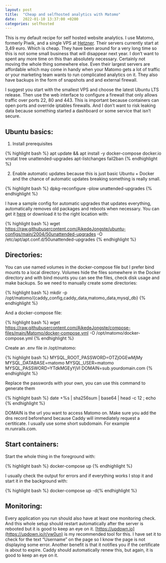 ```yaml
---
layout: post
title:  "Cheap and selfhosted analytics with Matomo"
date:   2022-01-10 13:37:00 +0200
categories: selfhosted
---
```


This is my default recipe for self hosted website analytics. I use Matomo, formerly Piwik, and a single VPS at [Hetzner](https://hetzner.cloud/?ref=Fp0GlpkddM38). Their servers currently start at 3,49 euro. Which is  cheap. They have been around for a very long time so this is not some small business that will disappear next year. I don’t want to spent any more time on this than absolutely necessary. Certainly not moving the whole thing somewhere else. Even their largest servers are affordable which may come in handy when your Matomo gets a lot of traffic or your marketing team wants to run complicated analytics on it. They also have backups in the form of snapshots and and external firewall. 

I suggest you start with the smallest VPS and choose the latest Ubuntu LTS release. Then use the web interface to configure a firewall that only allows traffic over ports 22, 80 and 443. This is important because containers can open ports and override iptables firewalls. And I don’t want to risk leaking data because something started a dashboard or some service that isn’t secure. 

## Ubuntu basics:

1. Install prerequisites
    
  {% highlight bash %}
  apt update && apt install -y docker-compose docker.io \
  vnstat tree unattended-upgrades apt-listchanges fail2ban
  {% endhighlight %}
    
2. Enable automatic updates because this is just basic Ubuntu + Docker and the chance of automatic updates breaking something is really small. 
   
  {% highlight bash %}
  dpkg-reconfigure -plow unattended-upgrades
  {% endhighlight %}
   
  I have a sample config for automatic upgrades that updates everything, automatically removes old packages and reboots when necessary. You can get it [here](https://raw.githubusercontent.com/AikedeJongste/ubuntu-configs/main/2004/50unattended-upgrades) or download it to the right location with:
   
  {% highlight bash %}
  wget https://raw.githubusercontent.com/AikedeJongste/ubuntu-configs/main/2004/50unattended-upgrades -O /etc/apt/apt.conf.d/50unattended-upgrades
  {% endhighlight %}


## Directories:

You can use named volumes in the docker-compose file but I prefer bind mounts to a local directory. Volumes hide the files somewhere in the Docker directory and with bind mounts you can see the files, check disk usage and make backups. So we need to manually create some directories:

{% highlight bash %} mkdir -p /opt/matomo/{caddy_config,caddy_data,matomo_data,mysql_db} {% endhighlight %}
  
And a docker-compose file:

{% highlight bash %}
wget https://raw.githubusercontent.com/AikedeJongste/compose-files/main/Matomo/docker-compose.yml -O /opt/matomo/docker-compose.yml
{% endhighlight %}

Create an .env file in /opt/matomo:

{% highlight bash %}
MYSQL_ROOT_PASSWORD=OTZjOGEwMjMy
MYSQL_DATABASE=matomo
MYSQL_USER=matomo
MYSQL_PASSWORD=YTdkMGEyYjVl
DOMAIN=sub.yourdomain.com
{% endhighlight %}

Replace the passwords with your own, you can use this command to generate them 

{% highlight bash %}
date +%s | sha256sum | base64 | head -c 12 ; echo
{% endhighlight %}


DOMAIN is the url you want to access Matomo on. Make sure you add the dns record beforehand because Caddy will immediately request a certiticate. I usually use some short subdomain. For example m.runrails.com.

## Start containers:

Start the whole thing in the foreground with: 

{% highlight bash %} docker-compose up {% endhighlight %}

I usually check the output for errors and if everything works I stop it and start it in the background with: 

{% highlight bash %} docker-compose up -d{% endhighlight %}
  

## Monitoring:

Every application you run should also have at least one monitoring check. And this whole setup should restart automatically after the server is rebooted but it is good to keep an eye on it. [https://updown.io](https://updown.io/r/vw0un) is my recommended tool for this. I have set it to check for the text “Username” on the page so I know the page is not displaying some error. Another benefit is that it notifies you if the certificate is about to expire. Caddy should automatically renew this, but again, it is good to keep an eye on it.
